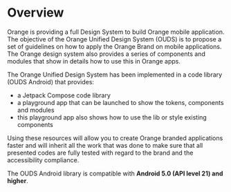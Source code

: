 # Overview

Orange is providing a full Design System to build Orange mobile application. The objective of the Orange Unified Design System (OUDS) is to propose a set of guidelines on how to apply the Orange Brand on mobile applications. The Orange design system also provides a series of components and modules that show in details how to use this in Orange apps.

The Orange Unified Design System has been implemented in a code library (OUDS Android) that provides:
- a Jetpack Compose code library
- a playground app that can be launched to show the tokens, components and modules
- this playground app also shows how to use the lib or style existing components

Using these resources will allow you to create Orange branded applications faster and will inherit all the work that was done to make sure that all presented codes are fully tested with regard to the brand and the accessibility compliance.

The OUDS Android library is compatible with **Android 5.0 (API level 21) and higher**.